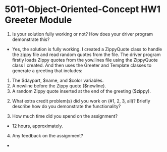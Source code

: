 # 5011-Object-Oriented-Concept HW1 Greeter Module

1. Is your solution fully working or not? How does your driver program demonstrate this?
- Yes, the solution is fully working. I created a ZippyQuote class to handle the zippy file and read random quotes from the file.
The driver program firstly loads Zippy quotes from the yow.lines file using the ZippyQuote class I created.
And then uses the Greeter and Template classes to generate a greeting that includes:
1) The $daypart, $name, and $color variables.
2) A newline before the Zippy quote ($newline).
3) A random Zippy quote inserted at the end of the greeting ($zippy).

2. What extra credit problem(s) did you work on (#1, 2, 3, all)? Briefly describe how do you demonstrate the functionality?

3. How much time did you spend on the assignment?
- 12 hours, approximately.

4. Any feedback on the assignment?
- 
